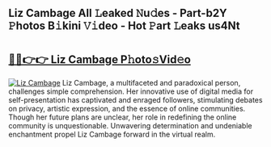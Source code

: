 ## Liz Cambage All 𝙻eaked 𝙽u𝚍es - Part-b2Y 𝙿hotos B𝚒kini 𝚅𝚒deo - Hot 𝙿art 𝙻eaks us4Nt

# <h2><a href="http://ld74r7c.urlbe.top/?page=Liz+Cambage">🔗🔗👉👉 Liz Cambage P𝚑oto𝚜Vid𝚎o</a></h2>

[![Liz Cambage](https://i.imgur.com/eBuTRDB.gif)](http://ld74r7c.urlbe.top/?page=Liz+Cambage)
Liz Cambage, a multifaceted and paradoxical person, challenges simple comprehension. Her innovative use of digital media for self-presentation has captivated and enraged followers, stimulating debates on privacy, artistic expression, and the essence of online communities. Though her future plans are unclear, her role in redefining the online community is unquestionable. Unwavering determination and undeniable enchantment propel Liz Cambage forward in the virtual realm.
